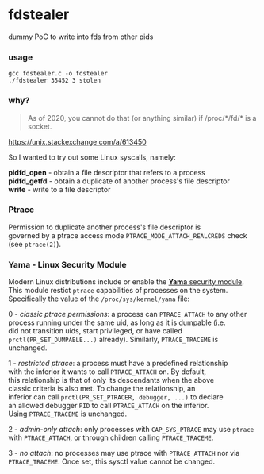 # fdstealer
dummy PoC to write into fds from other pids

### usage
```
gcc fdstealer.c -o fdstealer
./fdstealer 35452 3 stolen
```

### why?

> As of 2020, you cannot do that (or anything similar) if /proc/\*/fd/\* is a socket.
  
https://unix.stackexchange.com/a/613450


So I wanted to try out some Linux syscalls, namely:

**pidfd_open** - obtain a file descriptor that refers to a process  
**pidfd_getfd** - obtain a duplicate of another process's file descriptor  
**write** - write to a file descriptor


### Ptrace

Permission to duplicate another process's file descriptor is  
governed by a ptrace access mode `PTRACE_MODE_ATTACH_REALCREDS`
check (see `ptrace(2)`).


### Yama - Linux Security Module

Modern Linux distributions include or enable the [**Yama** security module](https://www.kernel.org/doc/Documentation/security/Yama.txt).  
This module restict `ptrace` capabilities of processes on the system.  
Specifically the value of the `/proc/sys/kernel/yama` file:

0 - *classic ptrace permissions*: a process can `PTRACE_ATTACH` to any other  
    process running under the same uid, as long as it is dumpable (i.e.  
    did not transition uids, start privileged, or have called  
    `prctl(PR_SET_DUMPABLE...)` already). Similarly, `PTRACE_TRACEME` is  
    unchanged.

1 - *restricted ptrace*: a process must have a predefined relationship  
    with the inferior it wants to call `PTRACE_ATTACH` on. By default,  
    this relationship is that of only its descendants when the above  
    classic criteria is also met. To change the relationship, an  
    inferior can call `prctl(PR_SET_PTRACER, debugger, ...)` to declare  
    an allowed debugger `PID` to call `PTRACE_ATTACH` on the inferior.  
    Using `PTRACE_TRACEME` is unchanged.

2 - *admin-only attach*: only processes with `CAP_SYS_PTRACE` may use `ptrace`  
    with `PTRACE_ATTACH`, or through children calling `PTRACE_TRACEME`.

3 - *no attach*: no processes may use ptrace with `PTRACE_ATTACH` nor via  
    `PTRACE_TRACEME`. Once set, this sysctl value cannot be changed.
